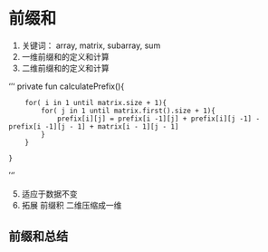 # 前缀和

1. 关键词： array, matrix, subarray, sum
2. 一维前缀和的定义和计算
3. 二维前缀和的定义和计算

‘’‘
    private fun calculatePrefix(){

        for( i in 1 until matrix.size + 1){
            for( j in 1 until matrix.first().size + 1){
                prefix[i][j] = prefix[i -1][j] + prefix[i][j -1] - prefix[i -1][j - 1] + matrix[i - 1][j - 1] 
            }
        }

    }
’‘’

5. 适应于数据不变
6. 拓展 前缀积 二维压缩成一维

## 前缀和总结


